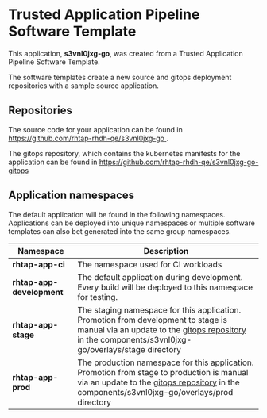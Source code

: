 # Trusted Application Pipeline Software Template

This application, **s3vnl0jxg-go**, was created from a Trusted Application Pipeline Software Template.

The software templates create a new source and gitops deployment repositories with a sample source application. 

## Repositories

The source code for your application can be found in [https://github.com/rhtap-rhdh-qe/s3vnl0jxg-go ](https://github.com/rhtap-rhdh-qe/s3vnl0jxg-go ).
 
The gitops repository, which contains the kubernetes manifests for the application can be found in 
[https://github.com/rhtap-rhdh-qe/s3vnl0jxg-go-gitops ](https://github.com/rhtap-rhdh-qe/s3vnl0jxg-go-gitops ) 

## Application namespaces 

The default application will be found in the following namespaces. Applications can be deployed into unique namespaces or multiple software templates can also bet generated into the same group namespaces.  

|  Namespace   |  Description   |  
| -------- | -------- |
| **rhtap-app-ci** | The namespace used for CI workloads |
| **rhtap-app-development** | The default application during development. Every build will be deployed to this namespace for testing. |
| **rhtap-app-stage** | The staging namespace for this application. Promotion from development to stage is manual via an update to the [gitops repository](https://github.com/rhtap-rhdh-qe/s3vnl0jxg-go-gitops ) in the components/s3vnl0jxg-go/overlays/stage directory |
| **rhtap-app-prod** | The production namespace for this application. Promotion from stage to production is manual via an update to the [gitops repository](https://github.com/rhtap-rhdh-qe/s3vnl0jxg-go-gitops ) in the components/s3vnl0jxg-go/overlays/prod directory |